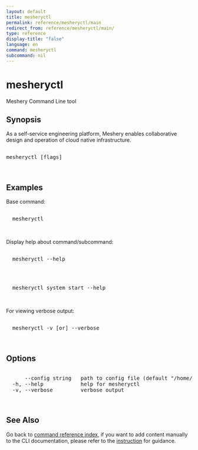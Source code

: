 ```yaml
---
layout: default
title: mesheryctl
permalink: reference/mesheryctl/main
redirect_from: reference/mesheryctl/main/
type: reference
display-title: "false"
language: en
command: mesheryctl
subcommand: nil
---
```


# mesheryctl

Meshery Command Line tool

## Synopsis

As a self-service engineering platform, Meshery enables collaborative design and operation of cloud native infrastructure.
	
<pre class='codeblock-pre'>
<div class='codeblock'>
mesheryctl [flags]

</div>
</pre> 

## Examples

Base command:
<pre class='codeblock-pre'>
<div class='codeblock'>
  mesheryctl

</div>
</pre> 

Display help about command/subcommand:
<pre class='codeblock-pre'>
<div class='codeblock'>
  mesheryctl --help

</div>
</pre> 

<pre class='codeblock-pre'>
<div class='codeblock'>
  mesheryctl system start --help

</div>
</pre> 

For viewing verbose output:
<pre class='codeblock-pre'>
<div class='codeblock'>
  mesheryctl -v [or] --verbose

</div>
</pre> 

## Options

<pre class='codeblock-pre'>
<div class='codeblock'>
      --config string   path to config file (default "/home/runner/.meshery/config.yaml")
  -h, --help            help for mesheryctl
  -v, --verbose         verbose output

</div>
</pre>

## See Also

Go back to [command reference index](/reference/mesheryctl/), if you want to add content manually to the CLI documentation, please refer to the [instruction](/project/contributing/contributing-cli#preserving-manually-added-documentation) for guidance.
